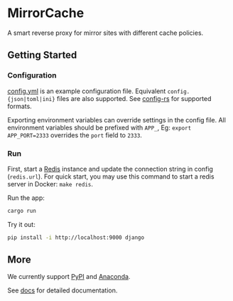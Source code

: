# MirrorCache

A smart reverse proxy for mirror sites with different cache policies.

## Getting Started

### Configuration

[config.yml](config.yml) is an example configuration file. Equivalent `config.{json|toml|ini}` files are also supported.
See [config-rs](https://github.com/mehcode/config-rs) for supported formats.

Exporting environment variables can override settings in the config file. All environment variables should be prefixed with `APP_`, Eg: `export APP_PORT=2333` overrides the `port` field to `2333`.

### Run

First, start a [Redis](https://redis.io/) instance and update the connection string in config (`redis.url`).
For quick start, you may use this command to start a redis server in Docker: `make redis`.

Run the app:

```sh
cargo run
```

Try it out:

```sh
pip install -i http://localhost:9000 django
```

## More

We currently support [PyPI](https://pypi.org/) and [Anaconda](https://anaconda.com).

See [docs](docs/README.md) for detailed documentation.
